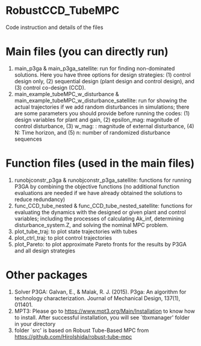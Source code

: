 # RobustCCD_TubeMPC
Code instruction and details of the files

# Main files (you can directly run)
1. main_p3ga & main_p3ga_satellite: run for finding non-dominated solutions. Here you have three options for design strategies: (1) control design only, (2) sequential design (plant design and control design), and (3) control co-design (CCD).
2. main_example_tubeMPC_w_disturbance & main_example_tubeMPC_w_disturbance_satellite: run for showing the actual trajectories if we add random disturbances in simulations; there are some parameters you should provide before running the codes: (1) design variables for plant and gain, (2) epsilon_mag: magnitude of control disturbance, (3) w_mag: : magnitude of external disturbance, (4) N: Time horizon, and (5) n: number of randomized disturbance sequences


# Function files (used in the main files)
1. runobjconstr_p3ga & runobjconstr_p3ga_satellite: functions for running P3GA by combining the objective functions (no additional function evaluations are needed if we have already obtained the solutions to reduce redundancy)
2. func_CCD_tube_nested & func_CCD_tube_nested_satellite: functions for evaluating the dynamics with the designed or given plant and control variables; including the processes of calculating Ak_inf, determining disturbance_system.Z, and solving the nominal MPC problem.
3. plot_tube_traj: to plot state trajectories with tubes
4. plot_ctrl_traj: to plot control trajectories
5. plot_Pareto: to plot approximate Pareto fronts for the results by P3GA and all design strategies

# Other packages
1. Solver P3GA: Galvan, E., & Malak, R. J. (2015). P3ga: An algorithm for technology characterization. Journal of Mechanical Design, 137(1), 011401.
2. MPT3: Please go to https://www.mpt3.org/Main/Installation to know how to install. After successful installation, you will see `tbxmanager' folder in your directory
3. folder `src' is based on Robust Tube-Based MPC from https://github.com/HiroIshida/robust-tube-mpc
